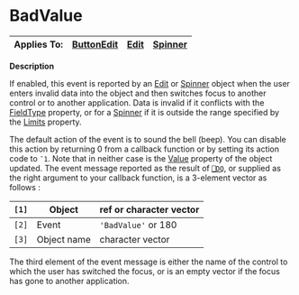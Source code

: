 




<h1 class="heading"><span class="name">BadValue</span></h1>

| Applies To: | [ButtonEdit](./buttonedit.md) | [Edit](./edit.md) | [Spinner](./spinner.md) |
| --- | --- | --- | ---  |


**Description**


If enabled, this event is reported by an [Edit](./edit.md) or [Spinner](./spinner.md) object  when the user enters invalid data into the object and then switches focus to another control or to another application.  Data is invalid if it conflicts with the [FieldType](./fieldtype.md) property, or for a [Spinner](./spinner.md) if it is outside the range specified by the [Limits](./limits.md) property.


The default action of the event is to sound the bell (beep). You can disable this action by returning 0 from a callback function or by setting its action code to `¯1`. Note that in neither case is the [Value](./value.md) property of the object updated. The event message reported as the result of [`⎕DQ`](../../Language/System%20Functions/dq.htm), or supplied as the right argument to your callback function, is a 3-element vector as follows :


| `[1]` | Object | ref or character vector |
| --- | --- | ---  |
| `[2]` | Event | `'BadValue'` or 180 |
| `[3]` | Object name | character vector |


The third element of the event message is either the name of the control to which the user has switched the focus, or is an empty vector if the focus has gone to another application.



